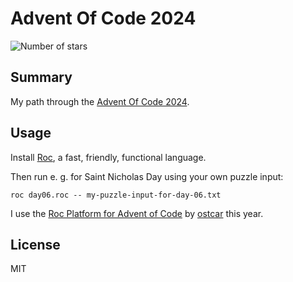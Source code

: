 # Advent Of Code 2024

![Number of stars](https://img.shields.io/badge/Advent_Of_Code_2024-40_*-success)

## Summary

My path through the [Advent Of Code 2024](https://adventofcode.com/2024).

## Usage

Install [Roc](https://www.roc-lang.org/install), a fast, friendly, functional
language.

Then run e. g. for Saint Nicholas Day using your own puzzle input:

    roc day06.roc -- my-puzzle-input-for-day-06.txt

I use the [Roc Platform for Advent of
Code](https://github.com/ostcar/roc-aoc-platform) by [ostcar](https://github.com/ostcar) this year.


## License

MIT

